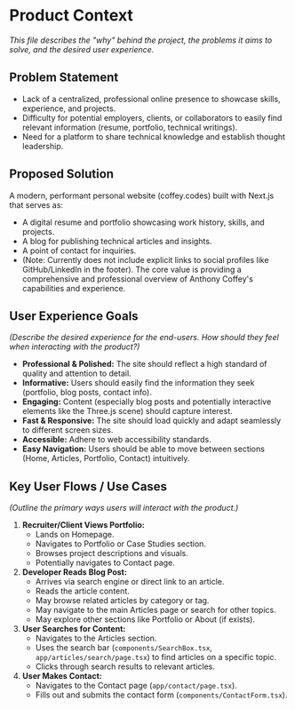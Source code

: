 # Product Context

*This file describes the "why" behind the project, the problems it aims to solve, and the desired user experience.*

## Problem Statement

- Lack of a centralized, professional online presence to showcase skills, experience, and projects.
- Difficulty for potential employers, clients, or collaborators to easily find relevant information (resume, portfolio, technical writings).
- Need for a platform to share technical knowledge and establish thought leadership.

## Proposed Solution

A modern, performant personal website (coffey.codes) built with Next.js that serves as:
- A digital resume and portfolio showcasing work history, skills, and projects.
- A blog for publishing technical articles and insights.
- A point of contact for inquiries.
- (Note: Currently does not include explicit links to social profiles like GitHub/LinkedIn in the footer).
The core value is providing a comprehensive and professional overview of Anthony Coffey's capabilities and experience.

## User Experience Goals

*(Describe the desired experience for the end-users. How should they feel when interacting with the product?)*
- **Professional & Polished:** The site should reflect a high standard of quality and attention to detail.
- **Informative:** Users should easily find the information they seek (portfolio, blog posts, contact info).
- **Engaging:** Content (especially blog posts and potentially interactive elements like the Three.js scene) should capture interest.
- **Fast & Responsive:** The site should load quickly and adapt seamlessly to different screen sizes.
- **Accessible:** Adhere to web accessibility standards.
- **Easy Navigation:** Users should be able to move between sections (Home, Articles, Portfolio, Contact) intuitively.

## Key User Flows / Use Cases

*(Outline the primary ways users will interact with the product.)*
1.  **Recruiter/Client Views Portfolio:**
    - Lands on Homepage.
    - Navigates to Portfolio or Case Studies section.
    - Browses project descriptions and visuals.
    - Potentially navigates to Contact page.
2.  **Developer Reads Blog Post:**
    - Arrives via search engine or direct link to an article.
    - Reads the article content.
    - May browse related articles by category or tag.
    - May navigate to the main Articles page or search for other topics.
    - May explore other sections like Portfolio or About (if exists).
3.  **User Searches for Content:**
    - Navigates to the Articles section.
    - Uses the search bar (`components/SearchBox.tsx`, `app/articles/search/page.tsx`) to find articles on a specific topic.
    - Clicks through search results to relevant articles.
4.  **User Makes Contact:**
    - Navigates to the Contact page (`app/contact/page.tsx`).
    - Fills out and submits the contact form (`components/ContactForm.tsx`).
